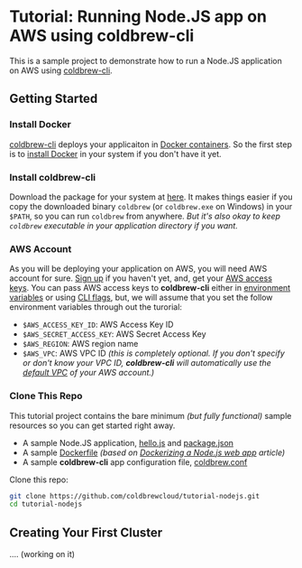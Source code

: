 # Tutorial: Running Node.JS app on AWS using coldbrew-cli

This is a sample project to demonstrate how to run a Node.JS application on AWS using [coldbrew-cli](https://github.com/coldbrewcloud/coldbrew-cli).

## Getting Started

### Install Docker

[coldbrew-cli](https://github.com/coldbrewcloud/coldbrew-cli) deploys your applicaiton in [Docker containers](https://www.docker.com/what-docker). So the first step is to [install Docker](https://docs.docker.com/engine/installation/) in your system if you don't have it yet.

### Install coldbrew-cli

Download the package for your system at [here](https://github.com/coldbrewcloud/coldbrew-cli/wiki/Downloads). It makes things easier if you copy the downloaded binary `coldbrew` (or `coldbrew.exe` on Windows) in your `$PATH`, so you can run `coldbrew` from anywhere. _But it's also okay to keep `coldbrew` executable in your application directory if you want._

### AWS Account

As you will be deploying your application on AWS, you will need AWS account for sure. [Sign up](https://aws.amazon.com/) if you haven't yet, and, get your [AWS access keys](http://docs.aws.amazon.com/AWSSimpleQueueService/latest/SQSGettingStartedGuide/AWSCredentials.html). You can pass AWS access keys to **coldbrew-cli** either in [environment variables](https://github.com/coldbrewcloud/coldbrew-cli/wiki/CLI-Environment-Variables) or using [CLI flags](https://github.com/coldbrewcloud/coldbrew-cli/wiki/CLI-Global-Flags), but, we will assume that you set the follow environment variables through out the turorial:

- `$AWS_ACCESS_KEY_ID`: AWS Access Key ID
- `$AWS_SECRET_ACCESS_KEY`: AWS Secret Access Key
- `$AWS_REGION`: AWS region name
- `$AWS_VPC`: AWS VPC ID _(this is completely optional. If you don't specify or don't know your VPC ID, **coldbrew-cli** will automatically use the [default VPC](http://docs.aws.amazon.com/AmazonVPC/latest/UserGuide/default-vpc.html) of your AWS account.)_

### Clone This Repo

This tutorial project contains the bare minimum _(but fully functional)_ sample resources so you can get started right away.

- A sample Node.JS application, [hello.js](https://github.com/coldbrewcloud/tutorial-nodejs/blob/master/hello.js) and [package.json](https://github.com/coldbrewcloud/tutorial-nodejs/blob/master/package.json)
- A sample [Dockerfile](https://github.com/coldbrewcloud/tutorial-nodejs/blob/master/Dockerfile) _(based on [Dockerizing a Node.js web app](https://nodejs.org/en/docs/guides/nodejs-docker-webapp/) article)_
- A sample **coldbrew-cli** app configuration file, [coldbrew.conf](https://github.com/coldbrewcloud/tutorial-nodejs/blob/master/coldbrew.conf)

Clone this repo:
```bash
git clone https://github.com/coldbrewcloud/tutorial-nodejs.git
cd tutorial-nodejs
```

## Creating Your First Cluster

.... (working on it)
